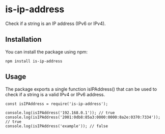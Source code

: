# is-ip-address

Check if a string is an IP address (IPv6 or IPv4).

## Installation

You can install the package using npm:

```
npm install is-ip-address
```

## Usage

The package exports a single function isIPAddress() that can be used to check if a string is a valid IPv4 or IPv6 address.

```
const isIPAddress = require('is-ip-address');

console.log(isIPAddress('192.168.0.1')); // true
console.log(isIPAddress('2001:0db8:85a3:0000:0000:8a2e:0370:7334')); // true
console.log(isIPAddress('example')); // false
```